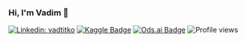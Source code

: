 ### Hi, I'm Vadim 👋

[![Linkedin: vadtitko](https://img.shields.io/badge/-Vadim%20Titko-blue?style=flat-square&logo=Linkedin&logoColor=white&link=https://www.linkedin.com/in/vadtitko/)](https://www.linkedin.com/in/vadtitko/)
[![Kaggle Badge](https://img.shields.io/badge/-vadbeg-teal?style=flat&logo=kaggle&logoColor=deepblue&link=https://www.kaggle.com/vadbeg)](https://www.kaggle.com/vadbeg)
[![Ods.ai Badge](https://img.shields.io/badge/-vadbeg-white?style=flat&logo=odsai&logoColor=crimson&link=https://ods.ai/users/55ea725ae37d)](https://ods.ai/users/55ea725ae37d)
![Profile views](https://gpvc.arturio.dev/Vadbeg)
